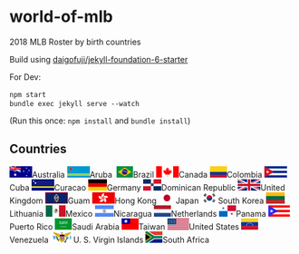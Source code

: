 # world-of-mlb
2018 MLB Roster by birth countries


Build using [daigofuji/jekyll-foundation-6-starter](http://daigofuji.github.io/jekyll-foundation-6-starter/)

For Dev:
```
npm start
bundle exec jekyll serve --watch
```

(Run this once:
  `npm install` and `bundle install`)


## Countries

<img src="img/flags/au.png" class="flag" alt="au">Australia
<img src="img/flags/aw.png" class="flag" alt="aw">Aruba 
<img src="img/flags/br.png" class="flag" alt="br">Brazil
<img src="img/flags/ca.png" class="flag" alt="ca">Canada
<img src="img/flags/co.png" class="flag" alt="co">Colombia
<img src="img/flags/cu.png" class="flag" alt="cu">Cuba
<img src="img/flags/cw.png" class="flag" alt="cw">Curacao
<img src="img/flags/de.png" class="flag" alt="de">Germany
<img src="img/flags/do.png" class="flag" alt="do">Dominican Republic
<img src="img/flags/gb.png" class="flag" alt="gb">United Kingdom
<img src="img/flags/gu.png" class="flag" alt="gu">Guam
<img src="img/flags/hk.png" class="flag" alt="hk">Hong Kong
<img src="img/flags/jp.png" class="flag" alt="jp">Japan
<img src="img/flags/kr.png" class="flag" alt="kr">South Korea
<img src="img/flags/lt.png" class="flag" alt="lt">Lithuania
<img src="img/flags/mx.png" class="flag" alt="mx">Mexico
<img src="img/flags/ni.png" class="flag" alt="ni">Nicaragua
<img src="img/flags/nl.png" class="flag" alt="nl">Netherlands
<img src="img/flags/pa.png" class="flag" alt="pa">Panama
<img src="img/flags/pr.png" class="flag" alt="pr">Puerto Rico
<img src="img/flags/sa.png" class="flag" alt="sa">Saudi Arabia
<img src="img/flags/tw.png" class="flag" alt="tw">Taiwan
<img src="img/flags/us.png" class="flag" alt="us">United States
<img src="img/flags/ve.png" class="flag" alt="ve">Venezuela
<img src="img/flags/vi.png" class="flag" alt="vi">U. S. Virgin Islands
<img src="img/flags/za.png" class="flag" alt="za">South Africa